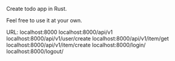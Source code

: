 Create todo app in Rust.

Feel free to use it at your own.

URL:  localhost:8000
      localhost:8000/api/v1
      localhost:8000/api/v1/user/create
      localhost:8000/api/v1/item/get
      localhost:8000/api/v1/item/create
      localhost:8000/login/
      localhost:8000/logout/

